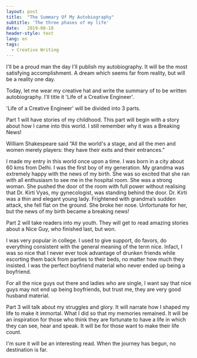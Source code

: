 ```yaml
---
layout: post
title:  "The Summary Of My Autobiography"
subtitle: 'The three phases of my life'
date:   2019-08-18
header-style: text
lang: en
tags:
  - Creative Writing
---
```

I'll be a proud man the day I'll publish my autobiography. It will be the most satisfying accomplishment. A dream which seems far from reality, but will be a reality one day. 

Today, let me wear my creative hat and write the summary of to be written autobiography. I'll title it 'Life of a Creative Engineer'.

'Life of a Creative Engineer' will be divided into 3 parts. 

Part 1 will have stories of my childhood. This part will begin with a story about how I came into this world. I still remember why it was a Breaking News!

William Shakespeare said “All the world's a stage, and all the men and women merely players: they have their exits and their entrances.”                                       

I made my entry in this world once upon a time. I was born in a city about 60 kms from Delhi. I was the first boy of my generation. My grandma was extremely happy with the news of my birth. She was so excited that she ran with all enthusiasm to see me in the hospital room. She was a strong woman. She pushed the door of the room with full power without realising that Dr. Kirti Vyas, my gynecologist, was standing behind the door. Dr. Kirti was a thin and elegant young lady. Frightened with grandma’s sudden attack, she fell flat on the ground. She broke her nose. Unfortunate for her, but the news of my birth became a breaking news!

Part 2 will take readers into my youth. They will get to read amazing stories about a Nice Guy, who finished last, but won.

I was very popular in college. I used to give support, do favors, do everything consistent with the general meaning of the term nice. Infact, I was so nice that I never ever took advantage of drunken friends while escorting them back from parties to their beds, no matter how much they insisted. I was the perfect boyfriend material who never ended up being a boyfriend. 

For all the nice guys out there and ladies who are single, I want say that nice guys may not end up being boyfriends, but trust me, they are very good husband material.

Part 3 will talk about my struggles and glory. It will narrate how I shaped my life to make it immortal. What I did so that my memories remained. It will be an inspiration for those who think they are fortunate to have a life in which they can see, hear and speak. It will be for those want to make their life count.

I'm sure it will be an interesting read. When the journey has begun, no destination is far. 


